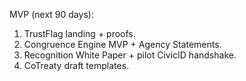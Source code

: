 MVP (next 90 days):
1) TrustFlag landing + proofs.
2) Congruence Engine MVP + Agency Statements.
3) Recognition White Paper + pilot CivicID handshake.
4) CoTreaty draft templates.
